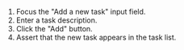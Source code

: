1. Focus the "Add a new task" input field.
2. Enter a task description.
3. Click the "Add" button.
4. Assert that the new task appears in the task list.